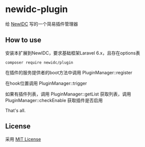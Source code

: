 # newidc-plugin
给 [NewIDC](https://github.com/moqiaoduo/NewIDC) 写的一个简易插件管理器

## How to use
安装本扩展到NewIDC，要求基础框架Laravel 6.x，且存在options表

```
composer require newidc/plugin
```

在插件的服务提供者的boot方法中调用 PluginManager::register

在hook位置调用 PluginManager::trigger

如果有插件列表，调用 PluginManager::getList 获取列表，调用 PluginManager::checkEnable 获取插件是否启用

That's all.

## License

采用 [MIT License](https://opensource.org/licenses/MIT)